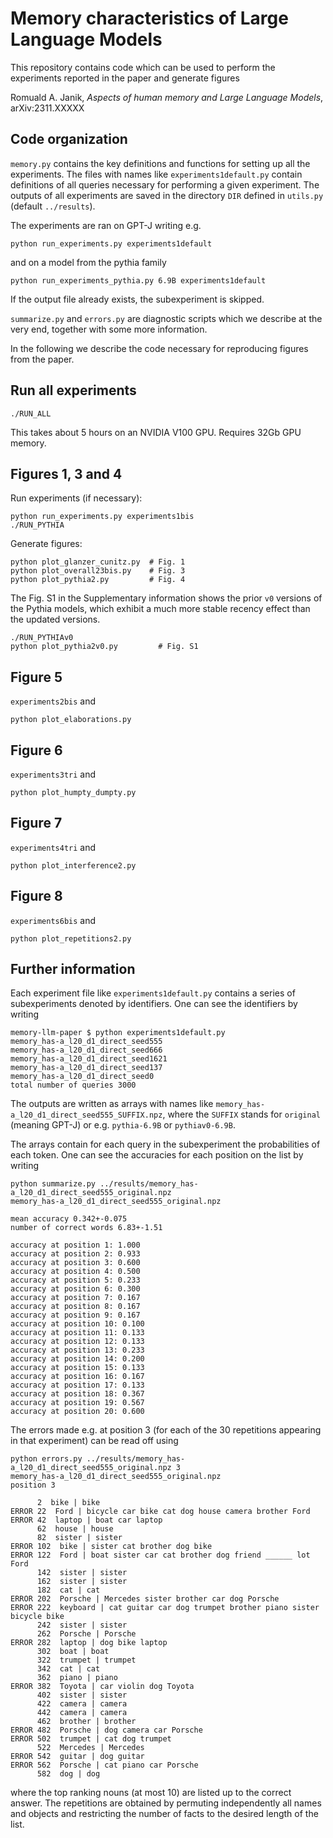 # Memory characteristics of Large Language Models

This repository contains code which can be used to perform the experiments reported in the paper and generate figures

Romuald A. Janik, *Aspects of human memory and Large Language Models*, arXiv:2311.XXXXX


## Code organization
 
`memory.py` contains the key definitions and functions for setting up all the experiments. The files with names like `experiments1default.py` contain definitions of all queries necessary for performing a given experiment. The outputs of all experiments are saved in the directory `DIR` defined in `utils.py` (default `../results`).

The experiments are ran on GPT-J writing e.g.
```
python run_experiments.py experiments1default
```
and on a model from the pythia family
```
python run_experiments_pythia.py 6.9B experiments1default
```
If the output file already exists, the subexperiment is skipped.

`summarize.py` and `errors.py` are diagnostic scripts which we describe at the very end, together with some more information.

In the following we describe the code necessary for reproducing figures from the paper.

## Run all experiments

```
./RUN_ALL
```
This takes about 5 hours on an NVIDIA V100 GPU. Requires 32Gb GPU memory.


## Figures 1, 3 and 4

Run experiments (if necessary):
```
python run_experiments.py experiments1bis
./RUN_PYTHIA
```
Generate figures:
```
python plot_glanzer_cunitz.py  # Fig. 1
python plot_overall23bis.py    # Fig. 3
python plot_pythia2.py         # Fig. 4
```
The Fig. S1 in the Supplementary information shows the prior `v0` versions of the Pythia models, which exhibit a much more stable recency effect than the updated versions.
```
./RUN_PYTHIAv0
python plot_pythia2v0.py         # Fig. S1
```


## Figure 5

`experiments2bis` and
```
python plot_elaborations.py
```

## Figure 6

`experiments3tri` and
```
python plot_humpty_dumpty.py
```

## Figure 7

`experiments4tri` and
```
python plot_interference2.py
```

## Figure 8

`experiments6bis` and
```
python plot_repetitions2.py
```

## Further information

Each experiment file like `experiments1default.py` contains a series of subexperiments denoted by identifiers. One can see the identifiers by writing
```
memory-llm-paper $ python experiments1default.py 
memory_has-a_l20_d1_direct_seed555
memory_has-a_l20_d1_direct_seed666
memory_has-a_l20_d1_direct_seed1621
memory_has-a_l20_d1_direct_seed137
memory_has-a_l20_d1_direct_seed0
total number of queries 3000

```
The outputs are written as arrays with names like `memory_has-a_l20_d1_direct_seed555_SUFFIX.npz`, where the `SUFFIX` stands for `original` (meaning GPT-J) or e.g. `pythia-6.9B` or `pythiav0-6.9B`.

The arrays contain for each query in the subexperiment the probabilities of each token. One can see the accuracies for each position on the list by writing
```
python summarize.py ../results/memory_has-a_l20_d1_direct_seed555_original.npz 
memory_has-a_l20_d1_direct_seed555_original.npz

mean accuracy 0.342+-0.075
number of correct words 6.83+-1.51

accuracy at position 1: 1.000
accuracy at position 2: 0.933
accuracy at position 3: 0.600
accuracy at position 4: 0.500
accuracy at position 5: 0.233
accuracy at position 6: 0.300
accuracy at position 7: 0.167
accuracy at position 8: 0.167
accuracy at position 9: 0.167
accuracy at position 10: 0.100
accuracy at position 11: 0.133
accuracy at position 12: 0.133
accuracy at position 13: 0.233
accuracy at position 14: 0.200
accuracy at position 15: 0.133
accuracy at position 16: 0.167
accuracy at position 17: 0.133
accuracy at position 18: 0.367
accuracy at position 19: 0.567
accuracy at position 20: 0.600
```
The errors made e.g. at position 3 (for each of the 30 repetitions appearing in that experiment) can be read off using
```
python errors.py ../results/memory_has-a_l20_d1_direct_seed555_original.npz 3
memory_has-a_l20_d1_direct_seed555_original.npz
position 3

      2  bike | bike
ERROR 22  Ford | bicycle car bike cat dog house camera brother Ford
ERROR 42  laptop | boat car laptop
      62  house | house
      82  sister | sister
ERROR 102  bike | sister cat brother dog bike
ERROR 122  Ford | boat sister car cat brother dog friend ______ lot Ford
      142  sister | sister
      162  sister | sister
      182  cat | cat
ERROR 202  Porsche | Mercedes sister brother car dog Porsche
ERROR 222  keyboard | cat guitar car dog trumpet brother piano sister bicycle bike
      242  sister | sister
      262  Porsche | Porsche
ERROR 282  laptop | dog bike laptop
      302  boat | boat
      322  trumpet | trumpet
      342  cat | cat
      362  piano | piano
ERROR 382  Toyota | car violin dog Toyota
      402  sister | sister
      422  camera | camera
      442  camera | camera
      462  brother | brother
ERROR 482  Porsche | dog camera car Porsche
ERROR 502  trumpet | cat dog trumpet
      522  Mercedes | Mercedes
ERROR 542  guitar | dog guitar
ERROR 562  Porsche | cat piano car Porsche
      582  dog | dog

```
where the top ranking nouns (at most 10) are listed up to the correct answer. The repetitions are obtained by permuting independently all names and objects and restricting the number of facts to the desired length of the list.

